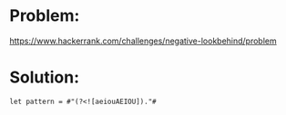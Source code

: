 # Problem: 

https://www.hackerrank.com/challenges/negative-lookbehind/problem

# Solution:

```
let pattern = #"(?<![aeiouAEIOU])."#
```
